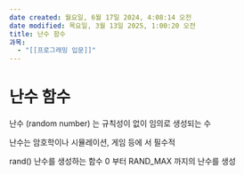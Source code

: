 ```yaml
---
date created: 월요일, 6월 17일 2024, 4:08:14 오전
date modified: 목요일, 3월 13일 2025, 1:00:20 오전
title: 난수 함수
과목:
  - "[[프로그래밍 입문]]"
---
```


# 난수 함수

난수 (random number) 는 규칙성이 없이 임의로 생성되는 수

난수는 암호학이나 시뮬레이션, 게임 등에 서 필수적

rand()
난수를 생성하는 함수
0 부터 RAND_MAX 까지의 난수를 생성
